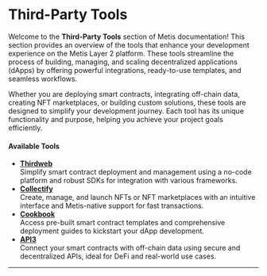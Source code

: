 # Third-Party Tools

Welcome to the **Third-Party Tools** section of Metis documentation! This section provides an overview of the tools that enhance your development experience on the Metis Layer 2 platform. These tools streamline the process of building, managing, and scaling decentralized applications (dApps) by offering powerful integrations, ready-to-use templates, and seamless workflows.

Whether you are deploying smart contracts, integrating off-chain data, creating NFT marketplaces, or building custom solutions, these tools are designed to simplify your development journey. Each tool has its unique functionality and purpose, helping you achieve your project goals efficiently.

#### **Available Tools**

* [**Thirdweb**](thirdweb.md)\
  Simplify smart contract deployment and management using a no-code platform and robust SDKs for integration with various frameworks.
* [**Collectify**](collectify.md)\
  Create, manage, and launch NFTs or NFT marketplaces with an intuitive interface and Metis-native support for fast transactions.
* [**Cookbook**](cookbook.md)\
  Access pre-built smart contract templates and comprehensive deployment guides to kickstart your dApp development.
* [**API3**](api3.md)\
  Connect your smart contracts with off-chain data using secure and decentralized APIs, ideal for DeFi and real-world use cases.

***

